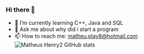 ### Hi there 👋

- 🌱 I’m currently learning C++, Java and SQL
- 💬 Ask me about why did i start a program
- 📫 How to reach me: matheu.play8@hotmail.com
![Matheus Henry2 GitHub stats](https://github-readme-stats.vercel.app/api?username=MatheusHenry2&show_icons=true&theme=radical)




